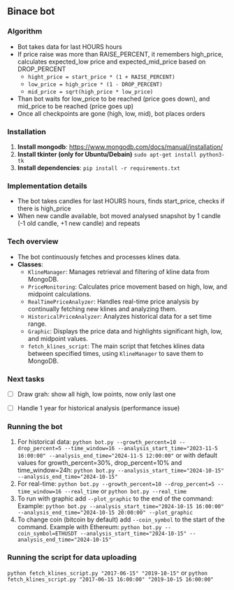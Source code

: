 ## Binace bot

### Algorithm
- Bot takes data for last HOURS hours
- If price raise was more than RAISE_PERCENT, it remembers high_price, calculates expected_low price and expected_mid_price based on DROP_PERCENT
    - `hight_price = start_price * (1 + RAISE_PERCENT)`
    - `low_price = high_price * (1 - DROP_PERCENT)`
    - `mid_price = sqrt(high_price * low_price)`
- Than bot waits for low_price to be reached (price goes down), and mid_price to be reached (price goes up)
- Once all checkpoints are gone (high, low, mid), bot places orders

### Installation
1. **Install mongodb**: https://www.mongodb.com/docs/manual/installation/
2. **Install tkinter (only for Ubuntu/Debain)** `sudo apt-get install python3-tk`
2. **Install dependencies**: `pip install -r requirements.txt` 

### Implementation details
- The bot takes candles for last HOURS hours, finds start_price, checks if there is high_price
- When new candle available, bot moved analysed snapshot by 1 candle (-1 old candle, +1 new candle) and repeats

### Tech overview
- The bot continuously fetches and processes klines data.
- **Classes**:
  - `KlineManager`: Manages retrieval and filtering of kline data from MongoDB.
  - `PriceMonitoring`: Calculates price movement based on high, low, and midpoint calculations.
  - `RealTimePriceAnalyzer`: Handles real-time price analysis by continually fetching new klines and analyzing them.
  - `HistoricalPriceAnalyzer`: Analyzes historical data for a set time range.
  - `Graphic`: Displays the price data and highlights significant high, low, and midpoint values.
  - `fetch_klines_script`: The main script that fetches klines data between specified times, using `KlineManager` to save them to MongoDB.

### Next tasks
- [ ] Draw grah: show all high, low points, now only last one
- [ ] Handle 1 year for historical analysis (performance issue)


### Running the bot 
1. For historical data: 
    `python bot.py --growth_percent=10 --drop_percent=5 --time_window=16 --analysis_start_time="2023-11-5 16:00:00" --analysis_end_time="2024-11-5 12:00:00"`
    or with default values for growth_percent=30%, drop_percent=10% and time_window=24h:
    `python bot.py --analysis_start_time="2024-10-15" --analysis_end_time="2024-10-15"`
2. For real-time: `python bot.py --growth_percent=10 --drop_percent=5 --time_window=16 --real_time` or `python bot.py --real_time`
3. To run with graphic add `--plot_graphic` to the end of the command:
    Example: `python bot.py --analysis_start_time="2024-10-15 16:00:00" --analysis_end_time="2024-10-15 20:00:00" --plot_graphic` 
4. To change coin (bitcoin by default) add `--coin_symbol` to the start of the command.
    Example with Ethereum: `python bot.py --coin_symbol=ETHUSDT --analysis_start_time="2024-10-15" --analysis_end_time="2024-10-15"`

### Running the script for data uploading
`python fetch_klines_script.py "2017-06-15" "2019-10-15"` or `python fetch_klines_script.py "2017-06-15 16:00:00" "2019-10-15 16:00:00"`
